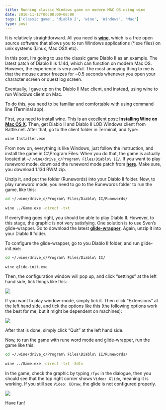```yaml
---
title: Running classic Windows game on modern MAC OS using wine
date: 2016-11-17T00:00:00+08:00
tags: ['classic game', 'diablo 2', 'wine', 'Windows', 'Mac']
type: post
---
```


It is relatively straightforward. All you need is __[wine](https://www.winehq.org/)__, which is a free open source software that allows you to run Windows applications (\*.exe files) on unix systems (Linux, Mac OSX etc).

In this post, I’m going to use the classic game Diablo II as an example. The latest patch of Diablo II is 1.14d, which can function on modern Mac OS. However, the experience is very awful. The most annoying thing to me is that the mouse cursor freezes for ~0.5 seconds whenever you open your character screen or quest log screen.

Eventually, I gave up on the Diablo II Mac client, and instead, using wine to run Windows client on Mac.

To do this, you need to be familiar and comfortable with using command line (Terminal app).

First, you need to install wine. This is an excellent post: __[Installing Wine on Mac OS X](https://www.davidbaumgold.com/tutorials/wine-mac/)__. Then, get Diablo II and Diablo II LOD Windows client from Battle.net. After that, go to the client folder in Terminal, and type:

```bash
wine Installer.exe
```

From now on, everything is like Windows, just follow the instruction, and install the game in C:\Program Files. When you do that, the game is actually located at `~/.wine/drive_c/Program\ Files/Diablo\ II/`. If you want to play runeword mode, download the runeword mode patch from __[here](http://www.chrisclarke.co.uk/D2stuff/PDFs/Mac%20Files/)__. Make sure, you download 1.13d RWM.zip.

Unzip it, and put the folder (Runewords) into your Diablo II folder. Now, to play runeword mode, you need to go to the Runewords folder to run the game, like this:

```bash
cd ~/.wine/drive_c/Program\ Files/Diablo\ II/Runewords/
 
wine ../Game.exe -direct -txt
```

If everything goes right, you should be able to play Diablo II. However, to this stage, the graphic is not very satisfying. One solution is to use Sven’s glide-wrapper. Go to download the latest __[glide-wrapper](http://www.svenswrapper.de/english/downloads.html)__. Again, unzip it into your Diablo II folder.

To configure the glide-wrapper, go to you Diablo II folder, and run glide-init.exe:

```bash
cd ~/.wine/drive_c/Program\ Files/Diablo\ II/
 
wine glide-init.exe
```

Then, the configuration window will pop up, and click “settings” at the left hand side, tick things like this:

![](/images/000/glide1.png)

If you want to play window-mode, simply tick it. Then click “Extensions” at the left hand side, and tick the options like this (the following options work the best for me, but it might be dependent on machines):

![](/images/000/glide2.png)

After that is done, simply click “Quit” at the left hand side.

Now, to run the game with rune word mode and glide-wrapper, run the game like this:

```bash
cd ~/.wine/drive_c/Program\ Files\Diablo\ II/Runewords/
 
wine ../Game.exe -direct -txt -3dfx
```

In the game, check the graphic by typing `/fps` in the dialogue, then you should see that the top right corner shows `Video: Glide`, meaning it is working. If you still see `Video: DDraw`, the glide is not configured properly.

![](/images/000/screenshot011.jpg)

Have fun!
